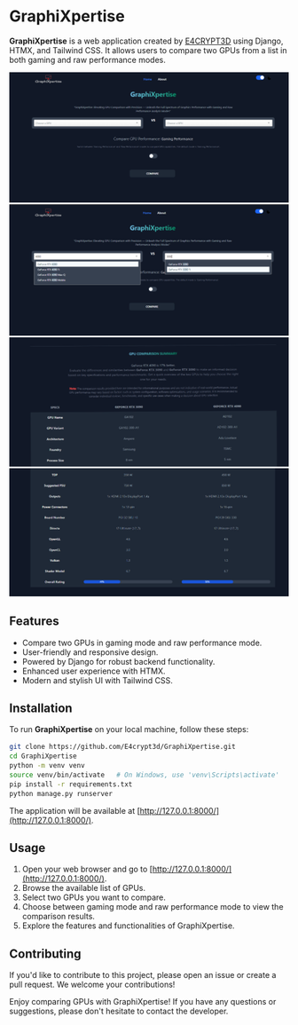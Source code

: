 # GraphiXpertise

**GraphiXpertise** is a web application created by [E4CRYPT3D](https://github.com/E4crypt3d) using Django, HTMX, and Tailwind CSS. It allows users to compare two GPUs from a list in both gaming and raw performance modes.

![Demo Screenshot 1](/demo/screenshot1.PNG)
![Demo Screenshot 2](/demo/screenshot2.PNG)
![Demo Screenshot 3](/demo/screenshot3.PNG)
![Demo Screenshot 4](/demo/screenshot4.PNG)

## Features

- Compare two GPUs in gaming mode and raw performance mode.
- User-friendly and responsive design.
- Powered by Django for robust backend functionality.
- Enhanced user experience with HTMX.
- Modern and stylish UI with Tailwind CSS.

## Installation

To run **GraphiXpertise** on your local machine, follow these steps:

```bash
git clone https://github.com/E4crypt3d/GraphiXpertise.git
cd GraphiXpertise
python -m venv venv
source venv/bin/activate   # On Windows, use 'venv\Scripts\activate'
pip install -r requirements.txt
python manage.py runserver

```

The application will be available at [http://127.0.0.1:8000/](http://127.0.0.1:8000/).

## Usage

1. Open your web browser and go to [http://127.0.0.1:8000/](http://127.0.0.1:8000/).
2. Browse the available list of GPUs.
3. Select two GPUs you want to compare.
4. Choose between gaming mode and raw performance mode to view the comparison results.
5. Explore the features and functionalities of GraphiXpertise.

## Contributing

If you'd like to contribute to this project, please open an issue or create a pull request. We welcome your contributions!

Enjoy comparing GPUs with GraphiXpertise! If you have any questions or suggestions, please don't hesitate to contact the developer.
